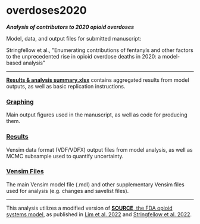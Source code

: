 # overdoses2020
***Analysis of contributors to 2020 opioid overdoses***

Model, data, and output files for submitted manuscript:

  Stringfellow et al., "Enumerating contributions of fentanyls and other factors to the unprecedented rise in opioid overdose deaths in 2020: a model-based analysis"

---
[**Results & analysis summary.xlsx**](Results%20%26%20analysis%20summary.xlsx) contains aggregated results from model outputs, as well as basic replication instructions.

### [Graphing](Graphing)
Main output figures used in the manuscript, as well as code for producing them.

### [Results](Results)
Vensim data format (VDF/VDFX) output files from model analysis, as well as MCMC subsample used to quantify uncertainty.

### [Vensim Files](Vensim%20Files)
The main Vensim model file (.mdl) and other supplementary Vensim files used for analysis (e.g. changes and savelist files).

---

This analysis utilizes a modified version of [**SOURCE**, the FDA opioid systems model](https://github.com/FDA/SOURCE/), as published in [Lim et al. 2022](https://doi.org/10.1073/pnas.2115714119) and [Stringfellow et al. 2022](https://doi.org/10.1126/sciadv.abm8147).
